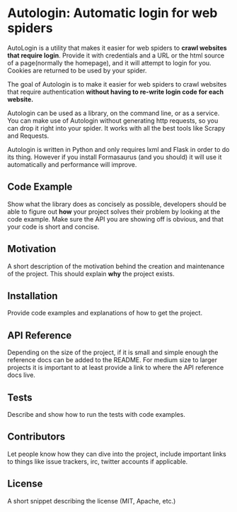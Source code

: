 # Autologin: Automatic login for web spiders
AutoLogin is a utility that makes it easier for web spiders to **crawl websites that require login**. Provide it with credentials and a URL or the html source of a page(normally the homepage), and it will attempt to login for you. Cookies are returned to be used by your spider.

The goal of Autologin is to make it easier for web spiders to crawl websites that require authentication **without having to re-write login code for each website.**

Autologin can be used as a library, on the command line, or as a service. You can make use of Autologin without generating http requests, so you can drop it right into your spider. It works with all the best tools like Scrapy and Requests.

Autologin is written in Python and only requires lxml and Flask in order to do its thing. However if you install Formasaurus (and you should) it will use it automatically and performance will improve.

## Code Example

Show what the library does as concisely as possible, developers should be able to figure out **how** your project solves their problem by looking at the code example. Make sure the API you are showing off is obvious, and that your code is short and concise.

## Motivation

A short description of the motivation behind the creation and maintenance of the project. This should explain **why** the project exists.

## Installation

Provide code examples and explanations of how to get the project.

## API Reference

Depending on the size of the project, if it is small and simple enough the reference docs can be added to the README. For medium size to larger projects it is important to at least provide a link to where the API reference docs live.

## Tests

Describe and show how to run the tests with code examples.

## Contributors

Let people know how they can dive into the project, include important links to things like issue trackers, irc, twitter accounts if applicable.

## License

A short snippet describing the license (MIT, Apache, etc.)
